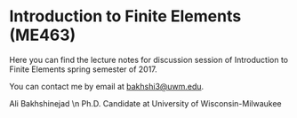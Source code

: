 # Introduction to Finite Elements (ME463)

Here you can find the lecture notes for discussion session of Introduction to Finite Elements spring semester of 2017.

You can contact me by email at bakhshi3@uwm.edu.
 


Ali Bakhshinejad \n
Ph.D. Candidate at University of Wisconsin-Milwaukee
